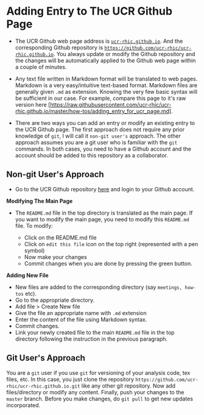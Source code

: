 Adding Entry to The UCR Github Page
=====================================

- The UCR Github web page address is [`ucr-rhic.github.io`](https://ucr-rhic.github.io). And the corresponding Github repository is [`https://github.com/ucr-rhic/ucr-rhic.github.io`](https://github.com/ucr-rhic/ucr-rhic.github.io). You always update or modify the Github repository and the changes will be automatically applied to the Github web page within a couple of minutes.

- Any text file written in Markdown format will be translated to web pages. Markdown is a very easy/intuitive text-based format. Markdown files are generally given `.md` as extension.  Knowing the very few basic syntax will be sufficient in our case. For example, compare this page to it's raw version here [https://raw.githubusercontent.com/ucr-rhic/ucr-rhic.github.io/master/how-tos/adding_entry_for_ucr_page.md].


- There are two ways you can add an entry or modify an existing entry to the UCR Github page.
The first approach does not require any prior knowledge of `git`, I will call it `non-git user's` approach. The other approach assumes you are a git user who is familiar with the `git` commands. In both cases, you need to have a Github account and the account should be added to this repository as a collaborator.


Non-git User's Approach
-------------------------

- Go to the UCR Github repository [here](https://github.com/ucr-rhic/ucr-rhic.github.io) and login to your Github account.

**Modifying The Main Page**
- The `README.md` file in the top directory is translated as the main page. If you want to modify the main page, you need to modify this `README.md` file. To modify:

  - Click on the README.md file  
  - Click on `edit this file` icon on the top right (represented with a pen symbol) 
  - Now make your changes 
  - Commit changes when you are done by pressing the green button.


**Adding New File**
- New files are added to the corresponding directory (say `meetings, how-tos` etc).
- Go to the appropriate directory.
- Add file > Create New file
- Give the file an appropriate name with `.md` extension
- Enter the content of the file using Markdown syntax.
- Commit changes.
- Link your newly created file to the main `README.md` file in the top directory following the instruction in the previous paragraph.


Git User's Approach
---------------------

You are a `git` user if you use `git` for versioning of your analysis code, tex files, etc. In this case, you just clone the repository `https://github.com/ucr-rhic/ucr-rhic.github.io.git` like any other git repository. Now add files/directory or modify any content. Finally, push your changes to the `master` branch. Before you make changes, do `git pull` to get new updates incorporated. 
